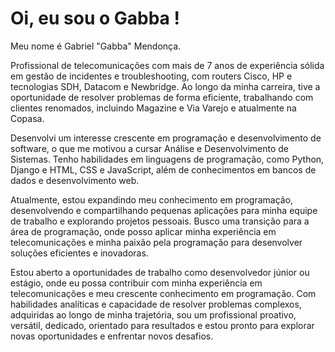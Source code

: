 # Oi, eu sou o Gabba !

Meu nome é Gabriel "Gabba" Mendonça.

Profissional de telecomunicações com mais de 7 anos de experiência sólida em gestão de incidentes e troubleshooting, com routers Cisco, HP e tecnologias SDH, Datacom e Newbridge.
Ao longo da minha carreira, tive a oportunidade de resolver problemas de forma eficiente, trabalhando com clientes renomados, incluindo Magazine e Via Varejo e atualmente na Copasa.

Desenvolvi um interesse crescente em programação e desenvolvimento de software, o que me motivou a cursar Análise e Desenvolvimento de Sistemas.
Tenho habilidades em linguagens de programação, como Python, Django e HTML, CSS e JavaScript, além de conhecimentos em bancos de dados e desenvolvimento web.

Atualmente, estou expandindo meu conhecimento em programação, desenvolvendo e compartilhando pequenas aplicações para minha equipe de trabalho e explorando projetos pessoais.
Busco uma transição para a área de programação, onde posso aplicar minha experiência em telecomunicações e minha paixão pela programação para desenvolver soluções eficientes e inovadoras.

Estou aberto a oportunidades de trabalho como desenvolvedor júnior ou estágio, onde eu possa contribuir com minha experiência em telecomunicações e meu crescente conhecimento em programação.
Com habilidades analíticas e capacidade de resolver problemas complexos, adquiridas ao longo de minha trajetória, sou um profissional proativo, versátil, dedicado, orientado para resultados e estou pronto para explorar novas oportunidades e enfrentar novos desafios.

